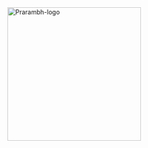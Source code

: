 
<img width="300px" src="C:\Users\amreshchandra\Documents\Desktop\Prarambh\startup\Prarambh.jpg" alt="Prarambh-logo" style="max-width:100%;">